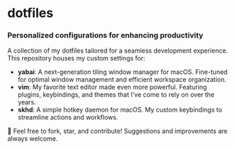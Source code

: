 # dotfiles
### Personalized configurations for enhancing productivity

A collection of my dotfiles tailored for a seamless development experience. This repository houses my custom settings for:

- **yabai**: A next-generation tiling window manager for macOS. Fine-tuned for optimal window management and efficient workspace organization.
- **vim**: My favorite text editor made even more powerful. Featuring plugins, keybindings, and themes that I've come to rely on over the years.
- **skhd**: A simple hotkey daemon for macOS. My custom keybindings to streamline actions and workflows.

🌟 Feel free to fork, star, and contribute! Suggestions and improvements are always welcome.
